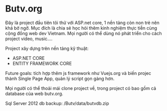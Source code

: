 # Butv.org
Đây là project đầu tiên tôi thử với ASP.net core, 1 nền tảng còn non trẻ nên khá bở ngỡ. Mục đích là chia sẻ học hỏi thêm kinh nghiệm thực tiễn cùng cộng đồng web dev Vietnam. Mọi người có thể dùng nó phát triển cho cách project video, music....


Project xây dựng trên nền tảng kỹ thuật:
 - ASP.NET CORE
 - ENTITY FRAMEWORK CORE

Future goals: tích hợp thêm js framework như Vuejs.org và biến projec thành Single Page App, quản lý script gọn gàng hơn.

Mọi người có thể thoải mái clone project về, trong project có bao gồm cả database của web butv.org.  

Sql Server 2012 db backup: /Butv/data/butvdb.zip

